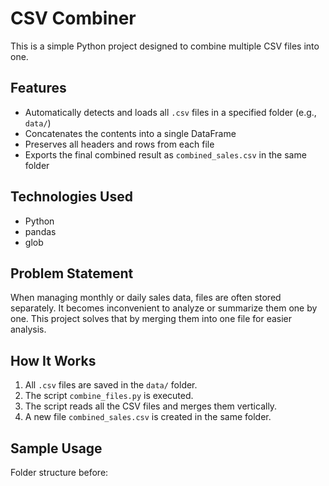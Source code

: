 # CSV Combiner

This is a simple Python project designed to combine multiple CSV files into one.

## Features

- Automatically detects and loads all `.csv` files in a specified folder (e.g., `data/`)
- Concatenates the contents into a single DataFrame
- Preserves all headers and rows from each file
- Exports the final combined result as `combined_sales.csv` in the same folder

## Technologies Used

- Python
- pandas
- glob

## Problem Statement

When managing monthly or daily sales data, files are often stored separately. It becomes inconvenient to analyze or summarize them one by one. This project solves that by merging them into one file for easier analysis.

## How It Works

1. All `.csv` files are saved in the `data/` folder.
2. The script `combine_files.py` is executed.
3. The script reads all the CSV files and merges them vertically.
4. A new file `combined_sales.csv` is created in the same folder.

## Sample Usage

Folder structure before:
